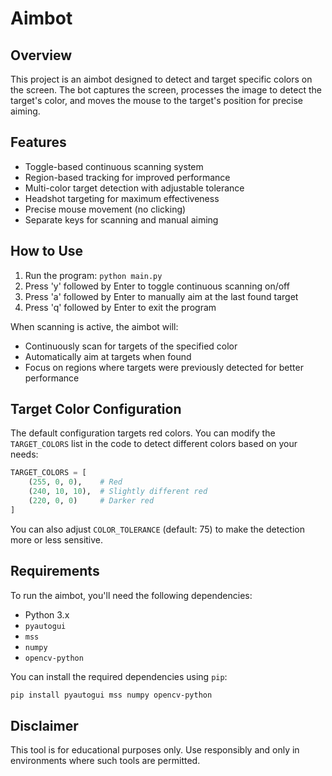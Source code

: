 # Aimbot

## Overview
This project is an aimbot designed to detect and target specific colors on the screen. The bot captures the screen, processes the image to detect the target's color, and moves the mouse to the target's position for precise aiming.

## Features
- Toggle-based continuous scanning system
- Region-based tracking for improved performance
- Multi-color target detection with adjustable tolerance
- Headshot targeting for maximum effectiveness
- Precise mouse movement (no clicking)
- Separate keys for scanning and manual aiming

## How to Use
1. Run the program: `python main.py`
2. Press 'y' followed by Enter to toggle continuous scanning on/off
3. Press 'a' followed by Enter to manually aim at the last found target
4. Press 'q' followed by Enter to exit the program

When scanning is active, the aimbot will:
- Continuously scan for targets of the specified color
- Automatically aim at targets when found
- Focus on regions where targets were previously detected for better performance

## Target Color Configuration
The default configuration targets red colors. You can modify the `TARGET_COLORS` list in the code to detect different colors based on your needs:

```python
TARGET_COLORS = [
    (255, 0, 0),    # Red
    (240, 10, 10),  # Slightly different red
    (220, 0, 0)     # Darker red
]
```

You can also adjust `COLOR_TOLERANCE` (default: 75) to make the detection more or less sensitive.

## Requirements
To run the aimbot, you'll need the following dependencies:
- Python 3.x
- `pyautogui`
- `mss`
- `numpy`
- `opencv-python`

You can install the required dependencies using `pip`:
```bash
pip install pyautogui mss numpy opencv-python
```

## Disclaimer
This tool is for educational purposes only. Use responsibly and only in environments where such tools are permitted.
